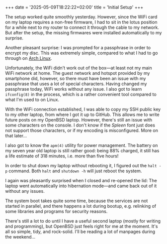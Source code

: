 +++
date = '2025-05-09T18:22:22+02:00'
title = 'Initial Setup'
+++

The setup worked quite smoothly yesterday. However, since the WiFi card on my laptop requires a non-free firmware, I had to sit in the lotus position for a while next to my router to connect it through the cable to my network. But after the setup, the missing firmwares were installed automatically to my surprise.

Another pleasant surprise: I was prompted for a passphrase in order to encrypt my disc. This was extremely simple, compared to what I had to go through on [Arch Linux](https://www.paedubucher.ch/articles/arch-linux-setup-with-disk-encryption/).

Unfortunately, the WiFi didn't work out of the box—at least not my main WiFi network at home. The guest network and hotspot provided by my smartphone did, however, so there must have been an issue with my passphrase that uses a lot of special characters. Having changed my passphrase today, WiFi works without any issue. I also got to learn `ifconfig(8)` in the process, which is a rather convenient tool compared to what I'm used to on Linux.

With the WiFi connection established, I was able to copy my SSH public key to my other laptop, from where I got it up to GitHub. This allows me to write future posts on my OpenBSD laptop. However, there's still an issue with some characters on the console. I don't know if the _Spleen_ font just does not support those characters, or if my encoding is misconfigured. More on that later…

I also got to know the `apm(4)` utility for power management. The battery on my seven year old laptop is still rather good: being 88% charged, it still has a life estimate of 318 minutes, i.e. more than five hours!

In order to shut down my laptop without rebooting it, I figured out the `halt -p` command. Both `halt` and `shutdown -h` will just reboot the system.

I again was pleasantly surprised when I closed and re-opened the lid: The laptop went automatically into hibernation mode—and came back out of it without any issues.

The system boot takes quite some time, because the services are not started in parallel, and there happens a lot during bootup, e.g. relinking of some libraries and programs for security reasons.

There's still a lot to do until I have a useful second laptop (mostly for writing and programming), but OpenBSD just feels right for me at the moment. It's all so simple, tidy, and rock-solid. I'll be reading a lot of manpages during the weekend…
